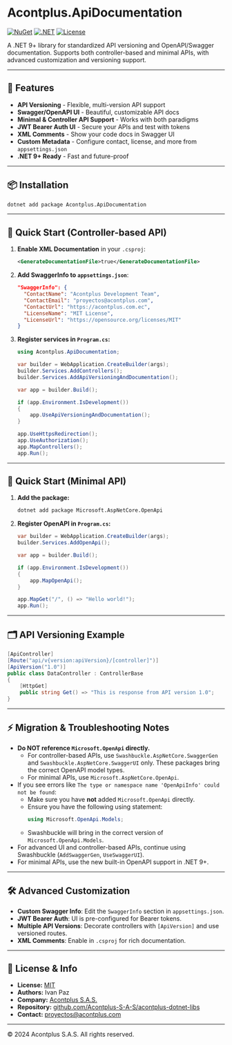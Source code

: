 # Acontplus.ApiDocumentation

[![NuGet](https://img.shields.io/nuget/v/Acontplus.ApiDocumentation.svg)](https://www.nuget.org/packages/Acontplus.ApiDocumentation)
[![.NET](https://img.shields.io/badge/.NET-9.0-blue.svg)](https://dotnet.microsoft.com/download/dotnet/9.0)
[![License](https://img.shields.io/badge/license-MIT-green.svg)](LICENSE)

A .NET 9+ library for standardized API versioning and OpenAPI/Swagger documentation. Supports both controller-based and minimal APIs, with advanced customization and versioning support.

---

## 🚀 Features

- **API Versioning** - Flexible, multi-version API support
- **Swagger/OpenAPI UI** - Beautiful, customizable API docs
- **Minimal & Controller API Support** - Works with both paradigms
- **JWT Bearer Auth UI** - Secure your APIs and test with tokens
- **XML Comments** - Show your code docs in Swagger UI
- **Custom Metadata** - Configure contact, license, and more from `appsettings.json`
- **.NET 9+ Ready** - Fast and future-proof

---

## 📦 Installation

```bash
dotnet add package Acontplus.ApiDocumentation
```

---

## 🎯 Quick Start (Controller-based API)

1. **Enable XML Documentation** in your `.csproj`:
   ```xml
   <GenerateDocumentationFile>true</GenerateDocumentationFile>
   ```

2. **Add SwaggerInfo to `appsettings.json`**:
   ```json
   "SwaggerInfo": {
     "ContactName": "Acontplus Development Team",
     "ContactEmail": "proyectos@acontplus.com",
     "ContactUrl": "https://acontplus.com.ec",
     "LicenseName": "MIT License",
     "LicenseUrl": "https://opensource.org/licenses/MIT"
   }
   ```

3. **Register services in `Program.cs`:**
   ```csharp
   using Acontplus.ApiDocumentation;

   var builder = WebApplication.CreateBuilder(args);
   builder.Services.AddControllers();
   builder.Services.AddApiVersioningAndDocumentation();

   var app = builder.Build();

   if (app.Environment.IsDevelopment())
   {
       app.UseApiVersioningAndDocumentation();
   }

   app.UseHttpsRedirection();
   app.UseAuthorization();
   app.MapControllers();
   app.Run();
   ```

---

## 🎯 Quick Start (Minimal API)

1. **Add the package:**
   ```bash
   dotnet add package Microsoft.AspNetCore.OpenApi
   ```

2. **Register OpenAPI in `Program.cs`:**
   ```csharp
   var builder = WebApplication.CreateBuilder(args);
   builder.Services.AddOpenApi();

   var app = builder.Build();

   if (app.Environment.IsDevelopment())
   {
       app.MapOpenApi();
   }

   app.MapGet("/", () => "Hello world!");
   app.Run();
   ```

---

## 🗂️ API Versioning Example

```csharp
[ApiController]
[Route("api/v{version:apiVersion}/[controller]")]
[ApiVersion("1.0")]
public class DataController : ControllerBase
{
    [HttpGet]
    public string Get() => "This is response from API version 1.0";
}
```

---

## ⚡ Migration & Troubleshooting Notes

- **Do NOT reference `Microsoft.OpenApi` directly.**
  - For controller-based APIs, use `Swashbuckle.AspNetCore.SwaggerGen` and `Swashbuckle.AspNetCore.SwaggerUI` only. These packages bring the correct OpenAPI model types.
  - For minimal APIs, use `Microsoft.AspNetCore.OpenApi`.
- If you see errors like `The type or namespace name 'OpenApiInfo' could not be found`:
  - Make sure you have **not** added `Microsoft.OpenApi` directly.
  - Ensure you have the following using statement:
    ```csharp
    using Microsoft.OpenApi.Models;
    ```
  - Swashbuckle will bring in the correct version of `Microsoft.OpenApi.Models`.
- For advanced UI and controller-based APIs, continue using Swashbuckle (`AddSwaggerGen`, `UseSwaggerUI`).
- For minimal APIs, use the new built-in OpenAPI support in .NET 9+.

---

## 🛠️ Advanced Customization

- **Custom Swagger Info**: Edit the `SwaggerInfo` section in `appsettings.json`.
- **JWT Bearer Auth**: UI is pre-configured for Bearer tokens.
- **Multiple API Versions**: Decorate controllers with `[ApiVersion]` and use versioned routes.
- **XML Comments**: Enable in `.csproj` for rich documentation.

---

## 📄 License & Info

- **License:** [MIT](../LICENSE)
- **Authors:** Ivan Paz
- **Company:** [Acontplus S.A.S.](https://acontplus.com.ec)
- **Repository:** [github.com/Acontplus-S-A-S/acontplus-dotnet-libs](https://github.com/Acontplus-S-A-S/acontplus-dotnet-libs)
- **Contact:** [proyectos@acontplus.com](mailto:proyectos@acontplus.com)

---

© 2024 Acontplus S.A.S. All rights reserved.
